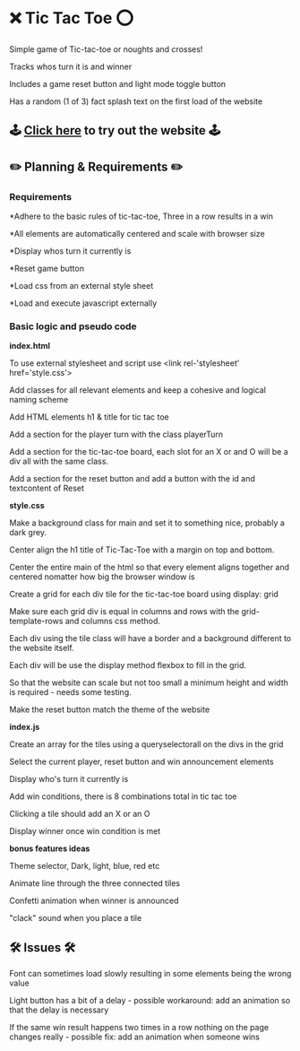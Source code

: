 # ❌ Tic Tac Toe ⭕️

Simple game of Tic-tac-toe or noughts and crosses!

Tracks whos turn it is and winner

Includes a game reset button and light mode toggle button

Has a random (1 of 3) fact splash text on the first load of the website

## 🕹 [Click here](https://theunta.github.io/tic-tac-toe/) to try out the website 🕹
## ✏️ Planning & Requirements ✏️
### **Requirements** 

*Adhere to the basic rules of tic-tac-toe, Three in a row results in a win

*All elements are automatically centered and scale with browser size

*Display whos turn it currently is

*Reset game button

*Load css from an external style sheet 

*Load and execute javascript externally

### **Basic logic and pseudo code**
**index.html**

To use external stylesheet  and script use <link rel-'stylesheet' href='style.css'><script src='./index.js'></script>

Add classes for all relevant elements and keep a cohesive and logical naming scheme

Add HTML elements h1 & title for tic tac toe 

Add a section for the player turn with the class playerTurn

Add a section for the tic-tac-toe board, each slot for an X or and O will be a div all with the same class.

Add a section for the reset button and add a button with the id and textcontent of Reset

**style.css**

Make a background class for main and set it to something nice, probably a dark grey.

Center align the h1 title of Tic-Tac-Toe with a margin on top and bottom.

Center the entire main of the html so that every element aligns together and centered nomatter how big the browser window is

Create a grid for each div tile for the tic-tac-toe board using display: grid

Make sure each grid div is equal in columns and rows with the grid-template-rows and columns css method.

Each div using the tile class will have a border and a background different to the website itself.

Each div will be use the display method flexbox to fill in the grid.

So that the website can scale but not too small a minimum height and width is required - needs some testing.

Make the reset button match the theme of the website

**index.js**

Create an array for the tiles using a queryselectorall on the divs in the grid

Select the current player, reset button and win announcement elements

Display who's turn it currently is

Add win conditions, there is 8 combinations total in tic tac toe

Clicking a tile should add an X or an O

Display winner once win condition is met

**bonus features ideas**

Theme selector, Dark, light, blue, red etc

Animate line through the three connected tiles

Confetti animation when winner is announced

"clack" sound when you place a tile

## 🛠 **Issues** 🛠

Font can sometimes load slowly resulting in some elements being the wrong value

Light button has a bit of a delay
    - possible workaround: add an animation so that the delay is necessary
    
If the same win result happens two times in a row nothing on the page changes really
    - possible fix: add an animation when someone wins
    
